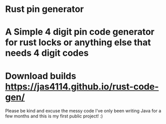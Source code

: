 # Rust pin generator
A Simple 4 digit pin code generator for rust locks or anything else that needs 4 digit codes
===========================================
Download builds 
https://jas4114.github.io/rust-code-gen/
===========================================
Please be kind and excuse the messy code I've only been writing Java for a few months and this is my first public project! :)
